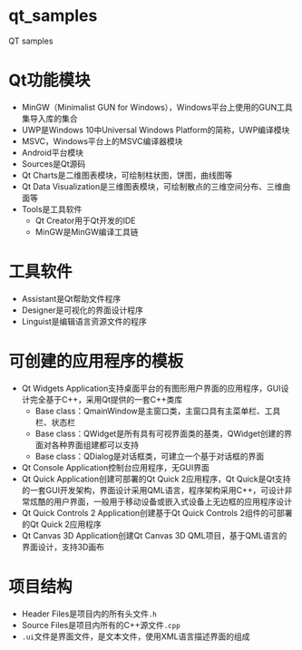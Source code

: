 # qt_samples

QT samples

# Qt功能模块

- MinGW（Minimalist GUN for Windows），Windows平台上使用的GUN工具集导入库的集合
- UWP是Windows 10中Universal Windows Platform的简称，UWP编译模块
- MSVC，Windows平台上的MSVC编译器模块
- Android平台模块
- Sources是Qt源码
- Qt Charts是二维图表模块，可绘制柱状图，饼图，曲线图等
- Qt Data Visualization是三维图表模块，可绘制散点的三维空间分布、三维曲面等
- Tools是工具软件
  - Qt Creator用于Qt开发的IDE
  - MinGW是MinGW编译工具链

# 工具软件

- Assistant是Qt帮助文件程序
- Designer是可视化的界面设计程序
- Linguist是编辑语言资源文件的程序

# 可创建的应用程序的模板

- Qt Widgets Application支持桌面平台的有图形用户界面的应用程序，GUI设计完全基于C++，采用Qt提供的一套C++类库
  - Base class：QmainWindow是主窗口类，主窗口具有主菜单栏、工具栏、状态栏
  - Base class：QWidget是所有具有可视界面类的基类，QWidget创建的界面对各种界面组建都可以支持
  - Base class：QDialog是对话框类，可建立一个基于对话框的界面
- Qt Console Application控制台应用程序，无GUI界面
- Qt Quick Application创建可部署的Qt Quick 2应用程序，Qt Quick是Qt支持的一套GUI开发架构，界面设计采用QML语言，程序架构采用C++，可设计非常炫酷的用户界面，一般用于移动设备或嵌入式设备上无边框的应用程序设计
- Qt Quick Controls 2 Application创建基于Qt Quick Controls 2组件的可部署的Qt Quick 2应用程序
- Qt Canvas 3D Application创建Qt Canvas 3D QML项目，基于QML语言的界面设计，支持3D画布

# 项目结构

- Header Files是项目内的所有头文件`.h`
- Source Files是项目内所有的C++源文件`.cpp`
- `.ui`文件是界面文件，是文本文件，使用XML语言描述界面的组成
